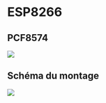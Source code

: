 # ESP8266

## PCF8574
![](https://lh3.googleusercontent.com/-vEuCDvMLODc/VPYzJRrebBI/AAAAAAAADZY/t2lscgBAiwg/w535-h432-no/PCF8574.JPG)


## Schéma du montage

![](https://lh6.googleusercontent.com/-SzPK5Irj1aY/VPYzL8iL5jI/AAAAAAAADZg/tHlTvC1SqqI/w587-h501-no/sch%C3%A9ma%2Bdu%2Bcircuit%2BPCF8574.JPG)

